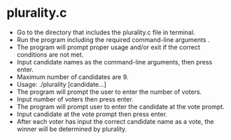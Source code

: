 # plurality.c

* Go to the directory that includes the plurality.c file in terminal.
* Run the program including the required command-line arguments .
* The program will prompt proper usage and/or exit if the correct conditions are not met.
* Input candidate names as the command-line arguments, then press enter.
* Maximum number of candidates are 9.
* Usage: ./plurality [candidate...]
* The program will prompt the user to enter  the number of voters.
* Input number of voters then press enter.
* The program will prompt user to enter the candidate at the vote prompt.
* Input candidate at the vote prompt then press enter.
* After each voter has input the correct candidate name as a vote, the winner will be determined by plurality.
